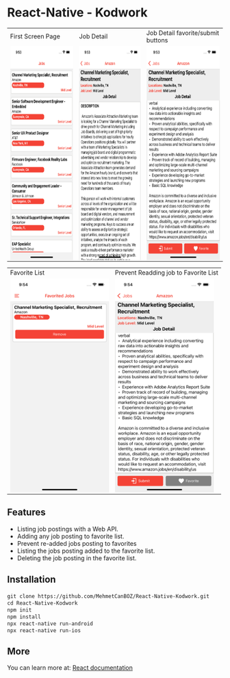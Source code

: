 # React-Native - Kodwork 

<table>
  <tr>
    <td>First Screen Page</td>
     <td>Job Detail</td>
     <td>Job Detail favorite/submit buttons</td>
  </tr>
  <tr>
    <td><img align="center" src="src/assets/i1.png" height="500"></td>
    <td><img align="center" src="src/assets/i2.png" height="500"></td>
    <td><img align="center" src="src/assets/i3.png" height="500"> </td>
  </tr>
 </table>

 <table>
  <tr>
    <td>Favorite List</td>
     <td>Prevent Readding job to Favorite List</td>
  </tr>
  <tr>
    <td><img align="center" src="src/assets/i4.png" height="500"></td>
    <td><img align="center" src="src/assets/i5.png" height="500"></td>
  </tr>
 </table>


## Features

- Listing job postings with a Web API.
- Adding any job posting to favorite list.
- Prevent re-added jobs posting  to favorites
- Listing the jobs posting added to the favorite list.
- Deleting the job posting in the favorite list.

## Installation

```
git clone https://github.com/MehmetCanBOZ/React-Native-Kodwork.git
cd React-Native-Kodwork
npm init
npm install
npx react-native run-android 
npx react-native run-ios
```

## More

You can learn more at: [React documentation](https://reactnative.dev/)